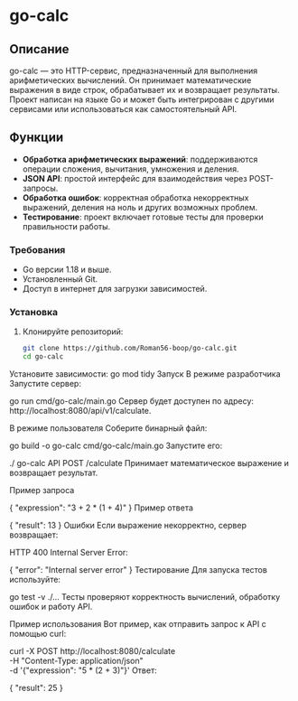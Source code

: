 # go-calc

## Описание

go-calc — это HTTP-сервис, предназначенный для выполнения арифметических вычислений. Он принимает математические выражения в виде строк, обрабатывает их и возвращает результаты. Проект написан на языке Go и может быть интегрирован с другими сервисами или использоваться как самостоятельный API.

## Функции
- **Обработка арифметических выражений**: поддерживаются операции сложения, вычитания, умножения и деления.
- **JSON API**: простой интерфейс для взаимодействия через POST-запросы.
- **Обработка ошибок**: корректная обработка некорректных выражений, деления на ноль и других возможных проблем.
- **Тестирование**: проект включает готовые тесты для проверки правильности работы.

### Требования
- Go версии 1.18 и выше.
- Установленный Git.
- Доступ в интернет для загрузки зависимостей.

### Установка
1. Клонируйте репозиторий:
   ```bash
   git clone https://github.com/Roman56-boop/go-calc.git
   cd go-calc
Установите зависимости:
go mod tidy
Запуск
В режиме разработчика
Запустите сервер:

go run cmd/go-calc/main.go
Сервер будет доступен по адресу: http://localhost:8080/api/v1/calculate.

В режиме пользователя
Соберите бинарный файл:

go build -o go-calc cmd/go-calc/main.go
Запустите его:

./ go-calc
API
POST /calculate
Принимает математическое выражение и возвращает результат.

Пример запроса

{ "expression": "3 + 2 * (1 + 4)" }
Пример ответа

{ "result": 13 }
Ошибки
Если выражение некорректно, сервер возвращает:

HTTP 400 Internal Server Error:

{ "error": "Internal server error" }
Тестирование
Для запуска тестов используйте:

go test -v ./...
Тесты проверяют корректность вычислений, обработку ошибок и работу API.

Пример использования
Вот пример, как отправить запрос к API с помощью curl:

curl -X POST http://localhost:8080/calculate \
-H "Content-Type: application/json" \
-d '{"expression": "5 * (2 + 3)"}'
Ответ:

{ "result": 25 }
